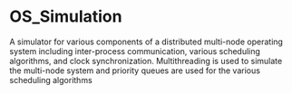 # OS_Simulation
A simulator for various components of a distributed multi-node operating system including inter-process communication, various scheduling algorithms, and clock synchronization. Multithreading is used to simulate the multi-node system and priority queues are used for the various scheduling algorithms
